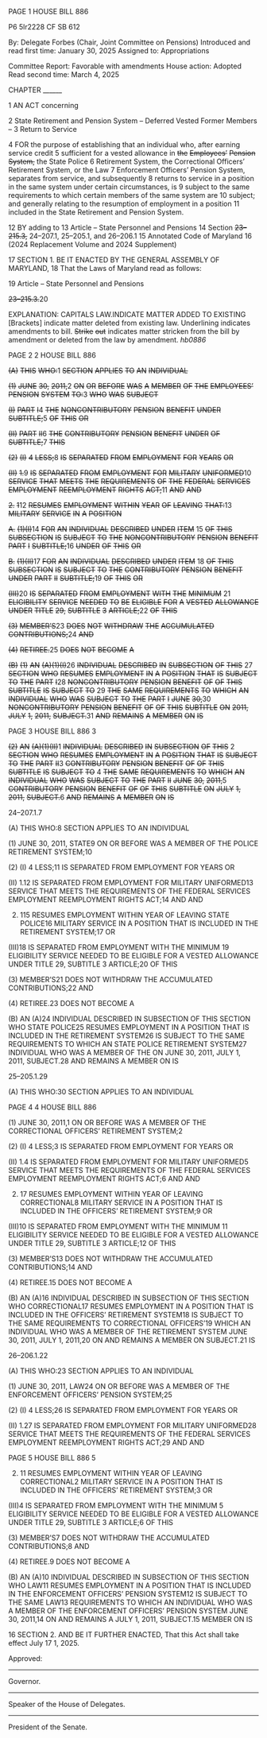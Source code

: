 PAGE 1
HOUSE BILL 886

P6 5lr2228
CF SB 612

By: Delegate Forbes (Chair, Joint Committee on Pensions)
Introduced and read first time: January 30, 2025
Assigned to: Appropriations

Committee Report: Favorable with amendments
House action: Adopted
Read second time: March 4, 2025

CHAPTER ______

1 AN ACT concerning

2 State Retirement and Pension System – Deferred Vested Former Members –
3 Return to Service

4 FOR the purpose of establishing that an individual who, after earning service credit
5 sufficient for a vested allowance in ~~the~~ ~~Employees’~~ ~~Pension~~ ~~System,~~ the State Police
6 Retirement System, the Correctional Officers’ Retirement System, or the Law
7 Enforcement Officers’ Pension System, separates from service, and subsequently
8 returns to service in a position in the same system under certain circumstances, is
9 subject to the same requirements to which certain members of the same system are
10 subject; and generally relating to the resumption of employment in a position
11 included in the State Retirement and Pension System.

12 BY adding to
13 Article – State Personnel and Pensions
14 Section ~~23–215.3,~~ 24–207.1, 25–205.1, and 26–206.1
15 Annotated Code of Maryland
16 (2024 Replacement Volume and 2024 Supplement)

17 SECTION 1. BE IT ENACTED BY THE GENERAL ASSEMBLY OF MARYLAND,
18 That the Laws of Maryland read as follows:

19 Article – State Personnel and Pensions

~~23–215.3.~~20

EXPLANATION: CAPITALS LAW.INDICATE MATTER ADDED TO EXISTING
[Brackets] indicate matter deleted from existing law.
Underlining indicates amendments to bill.
~~Strike~~ ~~out~~ indicates matter stricken from the bill by amendment or deleted from the law by
amendment. *hb0886*

PAGE 2
2 HOUSE BILL 886

~~(A)~~ ~~THIS~~ ~~WHO:~~1 ~~SECTION~~ ~~APPLIES~~ ~~TO~~ ~~AN~~ ~~INDIVIDUAL~~

~~(1)~~ ~~JUNE~~ ~~30,~~ ~~2011,~~2 ~~ON~~ ~~OR~~ ~~BEFORE~~ ~~WAS~~ ~~A~~ ~~MEMBER~~ ~~OF~~ ~~THE~~
~~EMPLOYEES’~~ ~~PENSION~~ ~~SYSTEM~~ ~~TO:~~3 ~~WHO~~ ~~WAS~~ ~~SUBJECT~~

~~(I)~~ ~~PART~~ ~~I~~4 ~~THE~~ ~~NONCONTRIBUTORY~~ ~~PENSION~~ ~~BENEFIT~~ ~~UNDER~~
~~SUBTITLE;~~5 ~~OF~~ ~~THIS~~ ~~OR~~

~~(II)~~ ~~PART~~ ~~II~~6 ~~THE~~ ~~CONTRIBUTORY~~ ~~PENSION~~ ~~BENEFIT~~ ~~UNDER~~ ~~OF~~
~~SUBTITLE;~~7 ~~THIS~~

~~(2)~~ ~~(I)~~ ~~4~~ ~~LESS;~~8 ~~IS~~ ~~SEPARATED~~ ~~FROM~~ ~~EMPLOYMENT~~ ~~FOR~~ ~~YEARS~~ ~~OR~~

~~(II)~~ ~~1.~~9 ~~IS~~ ~~SEPARATED~~ ~~FROM~~ ~~EMPLOYMENT~~ ~~FOR~~ ~~MILITARY~~
~~UNIFORMED~~10 ~~SERVICE~~ ~~THAT~~ ~~MEETS~~ ~~THE~~ ~~REQUIREMENTS~~ ~~OF~~ ~~THE~~ ~~FEDERAL~~
~~SERVICES~~ ~~EMPLOYMENT~~ ~~REEMPLOYMENT~~ ~~RIGHTS~~ ~~ACT;~~11 ~~AND~~ ~~AND~~

~~2.~~ ~~1~~12 ~~RESUMES~~ ~~EMPLOYMENT~~ ~~WITHIN~~ ~~YEAR~~ ~~OF~~ ~~LEAVING~~
~~THAT:~~13 ~~MILITARY~~ ~~SERVICE~~ ~~IN~~ ~~A~~ ~~POSITION~~

~~A.~~ ~~(1)(I)~~14 ~~FOR~~ ~~AN~~ ~~INDIVIDUAL~~ ~~DESCRIBED~~ ~~UNDER~~ ~~ITEM~~
15 ~~OF~~ ~~THIS~~ ~~SUBSECTION~~ ~~IS~~ ~~SUBJECT~~ ~~TO~~ ~~THE~~ ~~NONCONTRIBUTORY~~ ~~PENSION~~ ~~BENEFIT~~
~~PART~~ ~~I~~ ~~SUBTITLE;~~16 ~~UNDER~~ ~~OF~~ ~~THIS~~ ~~OR~~

~~B.~~ ~~(1)(II)~~17 ~~FOR~~ ~~AN~~ ~~INDIVIDUAL~~ ~~DESCRIBED~~ ~~UNDER~~ ~~ITEM~~
18 ~~OF~~ ~~THIS~~ ~~SUBSECTION~~ ~~IS~~ ~~SUBJECT~~ ~~TO~~ ~~THE~~ ~~CONTRIBUTORY~~ ~~PENSION~~ ~~BENEFIT~~ ~~UNDER~~
~~PART~~ ~~II~~ ~~SUBTITLE;~~19 ~~OF~~ ~~THIS~~ ~~OR~~

~~(III)~~20 ~~IS~~ ~~SEPARATED~~ ~~FROM~~ ~~EMPLOYMENT~~ ~~WITH~~ ~~THE~~ ~~MINIMUM~~
21 ~~ELIGIBILITY~~ ~~SERVICE~~ ~~NEEDED~~ ~~TO~~ ~~BE~~ ~~ELIGIBLE~~ ~~FOR~~ ~~A~~ ~~VESTED~~ ~~ALLOWANCE~~ ~~UNDER~~
~~TITLE~~ ~~29,~~ ~~SUBTITLE~~ ~~3~~ ~~ARTICLE;~~22 ~~OF~~ ~~THIS~~

~~(3)~~ ~~MEMBER’S~~23 ~~DOES~~ ~~NOT~~ ~~WITHDRAW~~ ~~THE~~ ~~ACCUMULATED~~
~~CONTRIBUTIONS;~~24 ~~AND~~

~~(4)~~ ~~RETIREE.~~25 ~~DOES~~ ~~NOT~~ ~~BECOME~~ ~~A~~

~~(B)~~ ~~(1)~~ ~~AN~~ ~~(A)(1)(I)~~26 ~~INDIVIDUAL~~ ~~DESCRIBED~~ ~~IN~~ ~~SUBSECTION~~ ~~OF~~ ~~THIS~~
27 ~~SECTION~~ ~~WHO~~ ~~RESUMES~~ ~~EMPLOYMENT~~ ~~IN~~ ~~A~~ ~~POSITION~~ ~~THAT~~ ~~IS~~ ~~SUBJECT~~ ~~TO~~ ~~THE~~
~~PART~~ ~~I~~28 ~~NONCONTRIBUTORY~~ ~~PENSION~~ ~~BENEFIT~~ ~~OF~~ ~~OF~~ ~~THIS~~ ~~SUBTITLE~~ ~~IS~~ ~~SUBJECT~~ ~~TO~~
29 ~~THE~~ ~~SAME~~ ~~REQUIREMENTS~~ ~~TO~~ ~~WHICH~~ ~~AN~~ ~~INDIVIDUAL~~ ~~WHO~~ ~~WAS~~ ~~SUBJECT~~ ~~TO~~ ~~THE~~
~~PART~~ ~~I~~ ~~JUNE~~ ~~30,~~30 ~~NONCONTRIBUTORY~~ ~~PENSION~~ ~~BENEFIT~~ ~~OF~~ ~~OF~~ ~~THIS~~ ~~SUBTITLE~~ ~~ON~~
~~2011,~~ ~~JULY~~ ~~1,~~ ~~2011,~~ ~~SUBJECT.~~31 ~~AND~~ ~~REMAINS~~ ~~A~~ ~~MEMBER~~ ~~ON~~ ~~IS~~

PAGE 3
HOUSE BILL 886 3

~~(2)~~ ~~AN~~ ~~(A)(1)(II)~~1 ~~INDIVIDUAL~~ ~~DESCRIBED~~ ~~IN~~ ~~SUBSECTION~~ ~~OF~~ ~~THIS~~
2 ~~SECTION~~ ~~WHO~~ ~~RESUMES~~ ~~EMPLOYMENT~~ ~~IN~~ ~~A~~ ~~POSITION~~ ~~THAT~~ ~~IS~~ ~~SUBJECT~~ ~~TO~~ ~~THE~~
~~PART~~ ~~II~~3 ~~CONTRIBUTORY~~ ~~PENSION~~ ~~BENEFIT~~ ~~OF~~ ~~OF~~ ~~THIS~~ ~~SUBTITLE~~ ~~IS~~ ~~SUBJECT~~ ~~TO~~
4 ~~THE~~ ~~SAME~~ ~~REQUIREMENTS~~ ~~TO~~ ~~WHICH~~ ~~AN~~ ~~INDIVIDUAL~~ ~~WHO~~ ~~WAS~~ ~~SUBJECT~~ ~~TO~~ ~~THE~~
~~PART~~ ~~II~~ ~~JUNE~~ ~~30,~~ ~~2011,~~5 ~~CONTRIBUTORY~~ ~~PENSION~~ ~~BENEFIT~~ ~~OF~~ ~~OF~~ ~~THIS~~ ~~SUBTITLE~~ ~~ON~~
~~JULY~~ ~~1,~~ ~~2011,~~ ~~SUBJECT.~~6 ~~AND~~ ~~REMAINS~~ ~~A~~ ~~MEMBER~~ ~~ON~~ ~~IS~~

24–207.1.7

(A) THIS WHO:8 SECTION APPLIES TO AN INDIVIDUAL

(1) JUNE 30, 2011, STATE9 ON OR BEFORE WAS A MEMBER OF THE
POLICE RETIREMENT SYSTEM;10

(2) (I) 4 LESS;11 IS SEPARATED FROM EMPLOYMENT FOR YEARS OR

(II) 1.12 IS SEPARATED FROM EMPLOYMENT FOR MILITARY
UNIFORMED13 SERVICE THAT MEETS THE REQUIREMENTS OF THE FEDERAL
SERVICES EMPLOYMENT REEMPLOYMENT RIGHTS ACT;14 AND AND

2. 115 RESUMES EMPLOYMENT WITHIN YEAR OF LEAVING
STATE POLICE16 MILITARY SERVICE IN A POSITION THAT IS INCLUDED IN THE
RETIREMENT SYSTEM;17 OR

(III)18 IS SEPARATED FROM EMPLOYMENT WITH THE MINIMUM
19 ELIGIBILITY SERVICE NEEDED TO BE ELIGIBLE FOR A VESTED ALLOWANCE UNDER
TITLE 29, SUBTITLE 3 ARTICLE;20 OF THIS

(3) MEMBER’S21 DOES NOT WITHDRAW THE ACCUMULATED
CONTRIBUTIONS;22 AND

(4) RETIREE.23 DOES NOT BECOME A

(B) AN (A)24 INDIVIDUAL DESCRIBED IN SUBSECTION OF THIS SECTION WHO
STATE POLICE25 RESUMES EMPLOYMENT IN A POSITION THAT IS INCLUDED IN THE
RETIREMENT SYSTEM26 IS SUBJECT TO THE SAME REQUIREMENTS TO WHICH AN
STATE POLICE RETIREMENT SYSTEM27 INDIVIDUAL WHO WAS A MEMBER OF THE ON
JUNE 30, 2011, JULY 1, 2011, SUBJECT.28 AND REMAINS A MEMBER ON IS

25–205.1.29

(A) THIS WHO:30 SECTION APPLIES TO AN INDIVIDUAL

PAGE 4
4 HOUSE BILL 886

(1) JUNE 30, 2011,1 ON OR BEFORE WAS A MEMBER OF THE
CORRECTIONAL OFFICERS’ RETIREMENT SYSTEM;2

(2) (I) 4 LESS;3 IS SEPARATED FROM EMPLOYMENT FOR YEARS OR

(II) 1.4 IS SEPARATED FROM EMPLOYMENT FOR MILITARY
UNIFORMED5 SERVICE THAT MEETS THE REQUIREMENTS OF THE FEDERAL
SERVICES EMPLOYMENT REEMPLOYMENT RIGHTS ACT;6 AND AND

2. 17 RESUMES EMPLOYMENT WITHIN YEAR OF LEAVING
CORRECTIONAL8 MILITARY SERVICE IN A POSITION THAT IS INCLUDED IN THE
OFFICERS’ RETIREMENT SYSTEM;9 OR

(III)10 IS SEPARATED FROM EMPLOYMENT WITH THE MINIMUM
11 ELIGIBILITY SERVICE NEEDED TO BE ELIGIBLE FOR A VESTED ALLOWANCE UNDER
TITLE 29, SUBTITLE 3 ARTICLE;12 OF THIS

(3) MEMBER’S13 DOES NOT WITHDRAW THE ACCUMULATED
CONTRIBUTIONS;14 AND

(4) RETIREE.15 DOES NOT BECOME A

(B) AN (A)16 INDIVIDUAL DESCRIBED IN SUBSECTION OF THIS SECTION WHO
CORRECTIONAL17 RESUMES EMPLOYMENT IN A POSITION THAT IS INCLUDED IN THE
OFFICERS’ RETIREMENT SYSTEM18 IS SUBJECT TO THE SAME REQUIREMENTS TO
CORRECTIONAL OFFICERS’19 WHICH AN INDIVIDUAL WHO WAS A MEMBER OF THE
RETIREMENT SYSTEM JUNE 30, 2011, JULY 1, 2011,20 ON AND REMAINS A MEMBER ON
SUBJECT.21 IS

26–206.1.22

(A) THIS WHO:23 SECTION APPLIES TO AN INDIVIDUAL

(1) JUNE 30, 2011, LAW24 ON OR BEFORE WAS A MEMBER OF THE
ENFORCEMENT OFFICERS’ PENSION SYSTEM;25

(2) (I) 4 LESS;26 IS SEPARATED FROM EMPLOYMENT FOR YEARS OR

(II) 1.27 IS SEPARATED FROM EMPLOYMENT FOR MILITARY
UNIFORMED28 SERVICE THAT MEETS THE REQUIREMENTS OF THE FEDERAL
SERVICES EMPLOYMENT REEMPLOYMENT RIGHTS ACT;29 AND AND

PAGE 5
HOUSE BILL 886 5

2. 11 RESUMES EMPLOYMENT WITHIN YEAR OF LEAVING
CORRECTIONAL2 MILITARY SERVICE IN A POSITION THAT IS INCLUDED IN THE
OFFICERS’ RETIREMENT SYSTEM;3 OR

(III)4 IS SEPARATED FROM EMPLOYMENT WITH THE MINIMUM
5 ELIGIBILITY SERVICE NEEDED TO BE ELIGIBLE FOR A VESTED ALLOWANCE UNDER
TITLE 29, SUBTITLE 3 ARTICLE;6 OF THIS

(3) MEMBER’S7 DOES NOT WITHDRAW THE ACCUMULATED
CONTRIBUTIONS;8 AND

(4) RETIREE.9 DOES NOT BECOME A

(B) AN (A)10 INDIVIDUAL DESCRIBED IN SUBSECTION OF THIS SECTION WHO
LAW11 RESUMES EMPLOYMENT IN A POSITION THAT IS INCLUDED IN THE
ENFORCEMENT OFFICERS’ PENSION SYSTEM12 IS SUBJECT TO THE SAME
LAW13 REQUIREMENTS TO WHICH AN INDIVIDUAL WHO WAS A MEMBER OF THE
ENFORCEMENT OFFICERS’ PENSION SYSTEM JUNE 30, 2011,14 ON AND REMAINS A
JULY 1, 2011, SUBJECT.15 MEMBER ON IS

16 SECTION 2. AND BE IT FURTHER ENACTED, That this Act shall take effect July
17 1, 2025.

Approved:

________________________________________________________________________________
Governor.

________________________________________________________________________________
Speaker of the House of Delegates.

________________________________________________________________________________
President of the Senate.